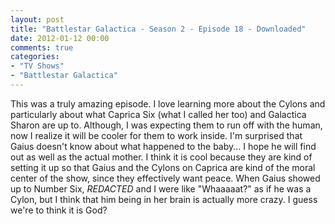 ```yaml
---
layout: post
title: "Battlestar Galactica - Season 2 - Episode 18 - Downloaded"
date: 2012-01-12 00:00
comments: true
categories:
- "TV Shows"
- "Battlestar Galactica"
---
```


This was a truly amazing episode. I love learning more about the
Cylons and particularly about what Caprica Six (what I called her
too) and Galactica Sharon are up to. Although, I was expecting
them to run off with the human, now I realize it will be cooler
for them to work inside. I'm surprised that Gaius doesn't know
about what happened to the baby... I hope he will find out as
well as the actual mother. I think it is cool because they are
kind of setting it up so that Gaius and the Cylons on Caprica are
kind of the moral center of the show, since they effectively want
peace. When Gaius showed up to Number Six, *REDACTED* and I were like
"Whaaaaat?" as if he was a Cylon, but I think that him being in
her brain is actually more crazy. I guess we're to think it is
God?
